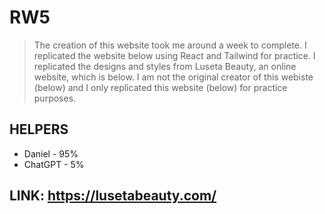 # RW5
> The creation of this website took me around a week to complete. 
> I replicated the website below using React and Tailwind for practice. 
> I replicated the designs and styles from Luseta Beauty, an online website, which is below. 
> I am not the original creator of this webiste (below) and I only replicated this website (below) for practice purposes.

## HELPERS
* Daniel - 95%
* ChatGPT - 5%

## LINK: https://lusetabeauty.com/
